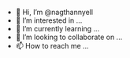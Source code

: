- 👋 Hi, I’m @nagthannyell
- 👀 I’m interested in ...
- 🌱 I’m currently learning ...
- 💞️ I’m looking to collaborate on ...
- 📫 How to reach me ...

<!---
nagthannyell/nagthannyell is a ✨ special ✨ repository because its `README.md` (this file) appears on your GitHub profile.
You can click the Preview link to take a look at your changes.
--->
